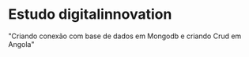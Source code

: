 # Estudo digitalinnovation

"Criando conexão com base de dados em Mongodb e criando Crud em Angola"

